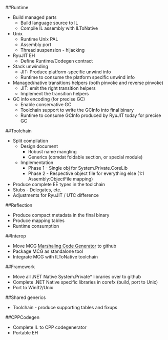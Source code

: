 ##Runtime

- Build managed parts 
	- Build language source to IL
	- Compile IL assembly with ILToNative
- Unix
	- Runtime Unix PAL
	- Assembly port
	- Thread suspension - hijacking
- RyuJIT EH
	- Define Runtime/Codegen contract
- Stack unwinding
	- JIT: Produce platform-specific unwind info
	- Runtime to consume the platform specific unwind info
- Managed/native transitions helpers (both pinvoke and reverse pinvoke)
	- JIT: emit the right transition helpers
	- Implement the transition helpers
- GC info encoding (for precise GC)
	- Enable conservative GC
	- Toolchain support to write the GCInfo into final binary
	- Runtime to consume GCInfo produced by RyuJIT today for precise GC

##Toolchain

- Split compilation
	- Design document
		- Robust name mangling
		- Generics (comdat foldable section, or special module)
	- Implementation
		- Phase 1 - Single obj for System.Private.CoreLib
		- Phase 2 - Respective object file for everything else (1:1 Assembly:ObjectFile mapping)
- Produce complete EE types in the toolchain
- Stubs - Delegates, etc.
- Adjustments for RyuJIT / UTC difference

##Reflection

- Produce compact metadata in the final binary
- Produce mapping tables 
- Runtime consumption

##Interop

- Move MCG [Marshaling Code Generator](http://blogs.msdn.com/b/dotnet/archive/2014/06/13/net-native-deep-dive-debugging-into-interop-code.aspx) to github
- Package MCG as standalone tool
- Integrate MCG with ILToNative toolchain 

##Framework

- Move all .NET Native System.Private* libraries over to github
- Complete .NET Native specific libraries in corefx (build, port to Unix)
- Port to Win32/Unix

##Shared generics

- Toolchain - produce supporting tables and fixups

##CPPCodegen

- Complete IL to CPP codegenerator
- Portable EH